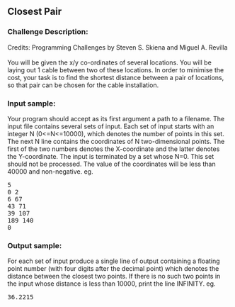 <h2>Closest Pair</h2>

<h3>Challenge Description:</h3>
<p>
    Credits: Programming Challenges by Steven S. Skiena and Miguel A. Revilla
<br>
<br>
    You will be given the x/y co-ordinates of several locations.
    You will be laying out 1 cable between two of these locations.
    In order to minimise the cost, your task is to find the shortest distance between a pair of locations,
    so that pair can be chosen for the cable installation.
</p>

<h3>Input sample:</h3>
<p>
    Your program should accept as its first argument a path to a filename.
    The input file contains several sets of input. Each set of input starts with an integer N (0&lt;=N&lt;=10000),
    which denotes the number of points in this set.
    The next N line contains the coordinates of N two-dimensional points.
    The first of the two numbers denotes the X-coordinate and the latter denotes the Y-coordinate.
    The input is terminated by a set whose N=0. This set should not be processed.
    The value of the coordinates will be less than 40000 and non-negative. eg.
</p>
<pre class="description-input-output">5
0 2
6 67
43 71
39 107
189 140
0</pre>

<h3>Output sample:</h3>

<p>
    For each set of input produce a single line of output containing a floating point number
    (with four digits after the decimal point) which denotes the distance between the closest two points.
    If there is no such two points in the input whose distance is less than 10000, print the line INFINITY. eg.

</p><pre class="description-input-output">36.2215</pre>